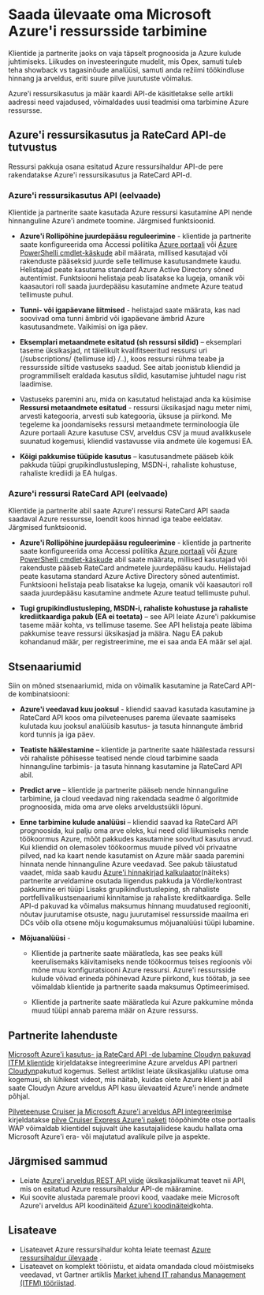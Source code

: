 <properties
   pageTitle="Saada ülevaate oma Microsoft Azure'i ressursside tarbimine | Microsoft Azure'i"
   description="Kasutatakse teadmisi Azure ressursside tarbimine ja trendide Azure'i arveldus kasutus ja RateCard API-de kontseptuaalne ülevaade."
   services=""
   documentationCenter=""
   authors="BryanLa"
   manager="mbaldwin"
   editor=""
   tags="billing"/>

<tags
   ms.service="billing"
   ms.devlang="na"
   ms.topic="article"
   ms.tgt_pltfrm="na"
   ms.workload="billing"
   ms.date="08/16/2016"
   ms.author="mobandyo;bryanla"/>

# <a name="gain-insights-into-your-microsoft-azure-resource-consumption"></a>Saada ülevaate oma Microsoft Azure'i ressursside tarbimine

Klientide ja partnerite jaoks on vaja täpselt prognoosida ja Azure kulude juhtimiseks.  Liikudes on investeeringute mudelit, mis Opex, samuti tuleb teha showback vs tagasinõude analüüsi, samuti anda režiimi töökindluse hinnang ja arveldus, eriti suure pilve juurutuste võimalus.

Azure'i ressursikasutus ja määr kaardi API-de käsitletakse selle artikli aadressi need vajadused, võimaldades uusi teadmisi oma tarbimine Azure ressursse.  

## <a name="introducing-the-azure-resource-usage-and-ratecard-apis"></a>Azure'i ressursikasutus ja RateCard API-de tutvustus

Ressursi pakkuja osana esitatud Azure ressursihaldur API-de pere rakendatakse Azure'i ressursikasutus ja RateCard API-d.  

### <a name="azure-resource-usage-api-preview"></a>Azure'i ressursikasutus API (eelvaade)
Klientide ja partnerite saate kasutada Azure ressursi kasutamine API nende hinnanguline Azure'i andmete toomine. Järgmised funktsioonid.

- **Azure'i Rollipõhine juurdepääsu reguleerimine** - klientide ja partnerite saate konfigureerida oma Accessi poliitika [Azure portaali](https://portal.azure.com) või [Azure PowerShelli cmdlet-käskude](powershell-install-configure.md) abil määrata, millised kasutajad või rakenduste pääseksid juurde selle tellimuse kasutusandmete kaudu. Helistajad peate kasutama standard Azure Active Directory sõned autentimist. Funktsiooni helistaja peab lisatakse ka lugeja, omanik või kaasautori roll saada juurdepääsu kasutamine andmete Azure teatud tellimuste puhul.

- **Tunni- või igapäevane liitmised** - helistajad saate määrata, kas nad soovivad oma tunni ämbrid või igapäevane ämbrid Azure kasutusandmete. Vaikimisi on iga päev.

- **Eksemplari metaandmete esitatud (sh ressursi sildid)** – eksemplari taseme üksikasjad, nt täielikult kvalifitseeritud ressursi uri (/subscriptions/ {tellimuse id} /..), koos ressursi rühma teabe ja ressursside siltide vastuseks saadud. See aitab joonistub kliendid ja programmiliselt eraldada kasutus sildid, kasutamise juhtudel nagu rist laadimise.

- Vastuseks paremini aru, mida on kasutatud helistajad anda ka küsimise **Ressursi metaandmete esitatud** - ressursi üksikasjad nagu meter nimi, arvesti kategooria, arvesti sub kategooria, üksuse ja piirkond. Me tegeleme ka joondamiseks ressursi metaandmete terminoloogia üle Azure portaali Azure kasutuse CSV, arveldus CSV ja muud avalikkusele suunatud kogemusi, kliendid vastavusse viia andmete üle kogemusi EA.

- **Kõigi pakkumise tüüpide kasutus** – kasutusandmete pääseb kõik pakkuda tüüpi grupikindlustusleping, MSDN-i, rahaliste kohustuse, rahaliste krediidi ja EA hulgas.

### <a name="azure-resource-ratecard-api-preview"></a>Azure'i ressursi RateCard API (eelvaade)
Klientide ja partnerite abil saate Azure'i ressursi RateCard API saada saadaval Azure ressursse, loendit koos hinnad iga teabe eeldatav. Järgmised funktsioonid.

- **Azure'i Rollipõhine juurdepääsu reguleerimine** - klientide ja partnerite saate konfigureerida oma Accessi poliitika [Azure portaali](https://portal.azure.com) või [Azure PowerShelli cmdlet-käskude](powershell-install-configure.md) abil saate määrata, millised kasutajad või rakenduste pääseb RateCard andmetele juurdepääsu kaudu. Helistajad peate kasutama standard Azure Active Directory sõned autentimist. Funktsiooni helistaja peab lisatakse ka lugeja, omanik või kaasautori roll saada juurdepääsu kasutamine andmete Azure teatud tellimuste puhul.

- **Tugi grupikindlustusleping, MSDN-i, rahaliste kohustuse ja rahaliste krediitkaardiga pakub (EA ei toetata)** – see API leiate Azure'i pakkumise taseme määr kohta, vs tellimuse taseme.  See API helistaja peate läbima pakkumise teave ressursi üksikasjad ja määra.  Nagu EA pakub kohandanud määr, per registreerimine, me ei saa anda EA määr sel ajal.

## <a name="scenarios"></a>Stsenaariumid

Siin on mõned stsenaariumid, mida on võimalik kasutamine ja RateCard API-de kombinatsiooni:

- **Azure'i veedavad kuu jooksul** - kliendid saavad kasutada kasutamine ja RateCard API koos oma pilveteenuses parema ülevaate saamiseks kulutada kuu jooksul analüüsib kasutus- ja tasuta hinnangute ämbrid kord tunnis ja iga päev.

- **Teatiste häälestamine** – klientide ja partnerite saate häälestada ressursi või rahaliste põhisesse teatised nende cloud tarbimine saada hinnanguline tarbimis- ja tasuta hinnang kasutamine ja RateCard API abil.

- **Predict arve** – klientide ja partnerite pääseb nende hinnanguline tarbimine, ja cloud veedavad ning rakendada seadme õ algoritmide prognoosida, mida oma arve oleks arveldustsükli lõpuni.

- **Enne tarbimine kulude analüüsi** – kliendid saavad ka RateCard API prognoosida, kui palju oma arve oleks, kui need olid liikumiseks nende töökoormus Azure, mõõt pakkudes kasutamine soovitud kasutus arvud. Kui kliendid on olemasolev töökoormus muude pilved või privaatne pilved, nad ka kaart nende kasutamist on Azure määr saada paremini hinnata nende hinnanguline Azure veedavad. See pakub täiustatud vaadet, mida saab kaudu [Azure'i hinnakirjad kalkulaator](https://azure.microsoft.com/pricing/calculator/)(näiteks) partnerite arveldamine osutada liigendus pakkuda ja Võrdle/kontrast pakkumine eri tüüpi Lisaks grupikindlustusleping, sh rahaliste portfellivalikustsenaariumi kinnitamise ja rahaliste krediitkaardiga. Selle API-d pakuvad ka võimalus maksumus hinnang muudatused regiooniti, nõutav juurutamise otsuste, nagu juurutamisel ressursside maailma eri DCs võib olla otsene mõju kogumaksumus mõjuanalüüsi tüüpi lubamine.

- **Mõjuanalüüsi** -

    - Klientide ja partnerite saate määratleda, kas see peaks küll keerulisemaks käivitamiseks nende töökoormus teises regioonis või mõne muu konfiguratsiooni Azure ressursi. Azure'i ressursside kulude võivad erineda põhinevad Azure piirkond, kus töötab, ja see võimaldab klientide ja partnerite saada maksumus Optimeerimised.

    - Klientide ja partnerite saate määratleda kui Azure pakkumine mõnda muud tüüpi annab parema määr on Azure ressurss.

## <a name="partner-solutions"></a>Partnerite lahenduste

[Microsoft Azure'i kasutus- ja RateCard API -de lubamine Cloudyn pakuvad ITFM klientide](billing-usage-rate-card-partner-solution-cloudyn.md) kirjeldatakse integreerimine Azure arveldus API partneri [Cloudyn](https://www.cloudyn.com/microsoft-azure/)pakutud kogemus.  Sellest artiklist leiate üksikasjaliku ulatuse oma kogemusi, sh lühikest videot, mis näitab, kuidas olete Azure klient ja abil saate Cloudyn Azure arveldus API kasu ülevaateid Azure'i nende andmete põhjal.

[Pilveteenuse Cruiser ja Microsoft Azure'i arveldus API integreerimise](billing-usage-rate-card-partner-solution-cloudcruiser.md) kirjeldatakse [pilve Cruiser Express Azure'i paketi](http://www.cloudcruiser.com/partners/microsoft/) tööpõhimõte otse portaalis WAP võimaldab klientidel sujuvalt ühe kasutajaliidese kaudu hallata oma Microsoft Azure'i era- või majutatud avalikule pilve ja aspekte.   

## <a name="next-steps"></a>Järgmised sammud
+ Leiate [Azure'i arveldus REST API viide](https://msdn.microsoft.com/library/azure/1ea5b323-54bb-423d-916f-190de96c6a3c) üksikasjalikumat teavet nii API, mis on esitatud Azure ressursihaldur API-de määramine.
+ Kui soovite alustada paremale proovi kood, vaadake meie Microsoft Azure'i arveldus API koodinäiteid [Azure'i koodinäiteid](https://azure.microsoft.com/documentation/samples/?term=billing)kohta.

## <a name="learn-more"></a>Lisateave
+ Lisateavet Azure ressursihaldur kohta leiate teemast [Azure ressursihaldur ülevaade](azure-resource-manager/resource-group-overview.md) .
+ Lisateavet on komplekt tööriistu, et aidata omandada cloud mõistmiseks veedavad, vt Gartner artiklis [Market juhend IT rahandus Management (ITFM) tööriistad](http://www.gartner.com/technology/reprints.do?id=1-212F7AL&ct=140909&st=sb).
